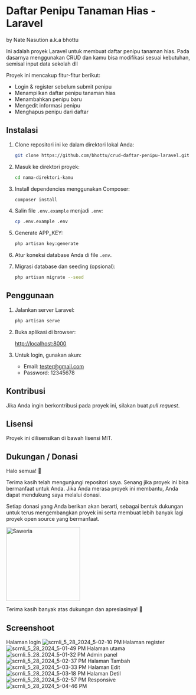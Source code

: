 
# Daftar Penipu Tanaman Hias - Laravel
by Nate Nasution a.k.a bhottu


Ini adalah proyek Laravel untuk membuat daftar penipu tanaman hias. Pada dasarnya menggunakan CRUD dan kamu bisa modifikasi sesuai kebutuhan, semisal input data sekolah dll

Proyek ini mencakup fitur-fitur berikut:

- Login & register sebelum submit penipu
- Menampilkan daftar penipu tanaman hias 
- Menambahkan penipu baru
- Mengedit informasi penipu
- Menghapus penipu dari daftar

## Instalasi

1. Clone repositori ini ke dalam direktori lokal Anda:

   ```bash
   git clone https://github.com/bhottu/crud-daftar-penipu-laravel.git
   ```

2. Masuk ke direktori proyek:

   ```bash
   cd nama-direktori-kamu
   ```

3. Install dependencies menggunakan Composer:

   ```bash
   composer install
   ```

4. Salin file `.env.example` menjadi `.env`:

   ```bash
   cp .env.example .env
   ```

5. Generate APP_KEY:

   ```bash
   php artisan key:generate
   ```

6. Atur koneksi database Anda di file `.env`.

7. Migrasi database dan seeding (opsional):

   ```bash
   php artisan migrate --seed
   ```

## Penggunaan

1. Jalankan server Laravel:

   ```bash
   php artisan serve
   ```

2. Buka aplikasi di browser:

   [http://localhost:8000](http://localhost:8000)

3. Untuk login, gunakan akun:

   - Email: tester@gmail.com
   - Password: 12345678

## Kontribusi

Jika Anda ingin berkontribusi pada proyek ini, silakan buat _pull request_.

## Lisensi

Proyek ini dilisensikan di bawah lisensi MIT.

## Dukungan / Donasi

Halo semua! 👋

Terima kasih telah mengunjungi repositori saya. Senang jika proyek ini bisa bermanfaat untuk Anda. Jika Anda merasa proyek ini membantu, Anda dapat mendukung saya melalui donasi.

Setiap donasi yang Anda berikan akan berarti, sebagai bentuk dukungan untuk terus mengembangkan proyek ini serta membuat lebih banyak lagi proyek open source yang bermanfaat.

<a href="https://saweria.co/bhottu" target="_blank">
    <img src="https://github.com/bhottu/nate-social-media/assets/35356275/b0a6053d-4033-467f-8578-e99abed81710" alt="Saweria" width="200" />
</a>

Terima kasih banyak atas dukungan dan apresiasinya! 🙏

## Screenshoot

Halaman login
![scrnli_5_28_2024_5-02-10 PM](https://github.com/bhottu/crud-daftar-penipu-laravel/assets/35356275/d9128a50-c781-4fa7-96d3-0e83df9e1e9a)
Halaman register
![scrnli_5_28_2024_5-01-49 PM](https://github.com/bhottu/crud-daftar-penipu-laravel/assets/35356275/5c886b7f-9c52-48f3-8af9-e460321d15c7)
Halaman utama
![scrnli_5_28_2024_5-01-32 PM](https://github.com/bhottu/crud-daftar-penipu-laravel/assets/35356275/52e8a767-f625-4c35-b929-5193227e8fb4)
Admin panel
![scrnli_5_28_2024_5-02-37 PM](https://github.com/bhottu/crud-daftar-penipu-laravel/assets/35356275/b39fcd7f-e46d-4745-9b50-c53180340300)
Halaman Tambah
![scrnli_5_28_2024_5-03-33 PM](https://github.com/bhottu/crud-daftar-penipu-laravel/assets/35356275/046e687c-0962-4a7a-bfc3-74b4448ed5d2)
Halaman Edit
![scrnli_5_28_2024_5-03-18 PM](https://github.com/bhottu/crud-daftar-penipu-laravel/assets/35356275/01467bf5-5695-4f38-b15a-b722c8a8764f)
Halaman Detil
![scrnli_5_28_2024_5-02-57 PM](https://github.com/bhottu/crud-daftar-penipu-laravel/assets/35356275/254b8112-2198-460d-9d31-c2963e0a2775)
Responsive
![scrnli_5_28_2024_5-04-46 PM](https://github.com/bhottu/crud-daftar-penipu-laravel/assets/35356275/6b7ce21c-ddca-4fd7-b87b-dd55e06864e2)

